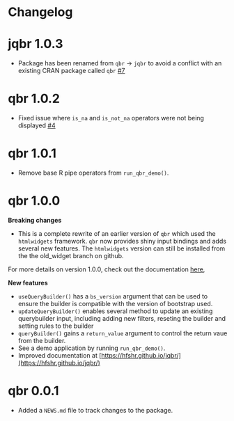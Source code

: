 # Changelog

# jqbr 1.0.3

- Package has been renamed from `qbr` -> `jqbr` to avoid a conflict with an existing CRAN package called `qbr` [#7](https://github.com/hfshr/qbr/issues/7)

# qbr 1.0.2

- Fixed issue where `is_na` and `is_not_na` operators were not being displayed [#4](https://github.com/hfshr/jqbr/issues/4)

# qbr 1.0.1

- Remove base R pipe operators from `run_qbr_demo()`.

# qbr 1.0.0

**Breaking changes**

- This is a complete rewrite of an earlier version of `qbr` which used the `htmlwidgets` framework. `qbr` now provides shiny input bindings and adds several new features. The `htmlwidgets` version can still be installed from the the old_widget branch on github.

For more details on version 1.0.0, check out the documentation [here](https://hfshr.github.io/jqbr/#/basic-usage),

**New features**

- `useQueryBuilder()` has a `bs_version` argument that can be used to ensure the builder is compatible with the version of bootstrap used.
- `updateQueryBuilder()` enables several method to update an existing querybuilder input, including adding new filters, reseting the builder and setting rules to the builder
- `queryBuilder()` gains a `return_value` argument to control the return vaue from the builder.
- See a demo application by running `run_qbr_demo()`.
- Improved documentation at [https://hfshr.github.io/jqbr/](https://hfshr.github.io/jqbr/)

# qbr 0.0.1

- Added a `NEWS.md` file to track changes to the package.
